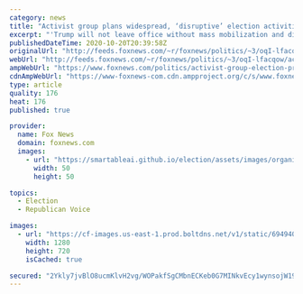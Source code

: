 ```yaml
---
category: news
title: "Activist group plans widespread, ‘disruptive’ election activities to thwart potential Trump ‘coup’"
excerpt: "'Trump will not leave office without mass mobilization and direct action,' the group says on its website."
publishedDateTime: 2020-10-20T20:39:58Z
originalUrl: "http://feeds.foxnews.com/~r/foxnews/politics/~3/oqI-lfacqow/activist-group-election-protests-trump"
webUrl: "http://feeds.foxnews.com/~r/foxnews/politics/~3/oqI-lfacqow/activist-group-election-protests-trump"
ampWebUrl: "https://www.foxnews.com/politics/activist-group-election-protests-trump.amp"
cdnAmpWebUrl: "https://www-foxnews-com.cdn.ampproject.org/c/s/www.foxnews.com/politics/activist-group-election-protests-trump.amp"
type: article
quality: 176
heat: 176
published: true

provider:
  name: Fox News
  domain: foxnews.com
  images:
    - url: "https://smartableai.github.io/election/assets/images/organizations/foxnews.com-50x50.jpg"
      width: 50
      height: 50

topics:
  - Election
  - Republican Voice

images:
  - url: "https://cf-images.us-east-1.prod.boltdns.net/v1/static/694940094001/e7786f99-ad7f-4cdb-bd56-8793a0d5fd0b/505220a6-fdbe-42af-9fb5-742193594d08/1280x720/match/image.jpg"
    width: 1280
    height: 720
    isCached: true

secured: "2Ykly7jvBlO8ucmKlvH2vg/WOPakfSgCMbnECKeb0G7MINkvEcy1wynsojW196rrZdVKLM58IlG26fbgUOEtEGEZYMktJXqKyLjzgs02BXxqlEa9mp+XoSclZ+6FpAf8tVFT2547pYv5IEppuuh/SSAgppw5t+gV5bv3jnOZn73BcTRD9kU3MEtcdkZHaMOulOKmszgb9vfBdfDtBjKKAraMhVhzGNO/L02dyluK87+UjjQlt4+0uFzaySWL1LZj3wxgPMTGlEJbJ8F1vcOtwHmlsZWAHDyqxWSUB03ZCkzbn9Z//103wKrpQaKMk5ipuxgU9QGFgUysEKx/roFXircRjY0NBp0R8daZaCV4jY8=;H9AZGZG8FKo8k90vutctEw=="
---
```


